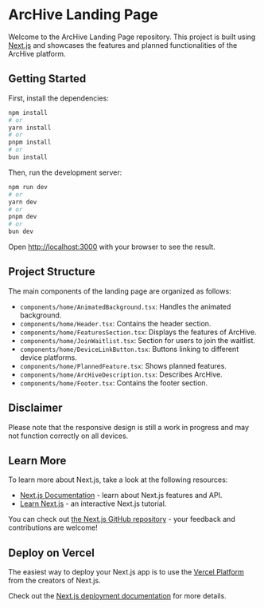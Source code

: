 # ArcHive Landing Page

Welcome to the ArcHive Landing Page repository. This project is built using [Next.js](https://nextjs.org) and showcases the features and planned functionalities of the ArcHive platform.

## Getting Started

First, install the dependencies:

```bash
npm install
# or
yarn install
# or
pnpm install
# or
bun install
```

Then, run the development server:

```bash
npm run dev
# or
yarn dev
# or
pnpm dev
# or
bun dev
```

Open [http://localhost:3000](http://localhost:3000) with your browser to see the result.

## Project Structure

The main components of the landing page are organized as follows:

- `components/home/AnimatedBackground.tsx`: Handles the animated background.
- `components/home/Header.tsx`: Contains the header section.
- `components/home/FeaturesSection.tsx`: Displays the features of ArcHive.
- `components/home/JoinWaitlist.tsx`: Section for users to join the waitlist.
- `components/home/DeviceLinkButton.tsx`: Buttons linking to different device platforms.
- `components/home/PlannedFeature.tsx`: Shows planned features.
- `components/home/ArcHiveDescription.tsx`: Describes ArcHive.
- `components/home/Footer.tsx`: Contains the footer section.

## Disclaimer

Please note that the responsive design is still a work in progress and may not function correctly on all devices.

## Learn More

To learn more about Next.js, take a look at the following resources:

- [Next.js Documentation](https://nextjs.org/docs) - learn about Next.js features and API.
- [Learn Next.js](https://nextjs.org/learn) - an interactive Next.js tutorial.

You can check out [the Next.js GitHub repository](https://github.com/vercel/next.js) - your feedback and contributions are welcome!

## Deploy on Vercel

The easiest way to deploy your Next.js app is to use the [Vercel Platform](https://vercel.com/new?utm_medium=default-template&filter=next.js&utm_source=create-next-app&utm_campaign=create-next-app-readme) from the creators of Next.js.

Check out the [Next.js deployment documentation](https://nextjs.org/docs/app/building-your-application/deploying) for more details.
